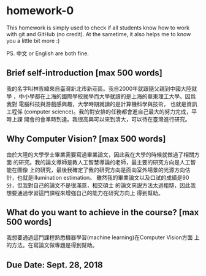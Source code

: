# homework-0
This homework is simply used to check if all students know how to work with git and GitHub (no credit).
At the sametime, it also helps me to know you a little bit more :)

PS. 中文 or English are both fine.

## Brief self-introduction [max 500 words]
  我的名字叫林哲緯來自臺灣新北市新莊區。我自2000年就跟隨父親到中國大陸就學
 ，中小學都在上海的國際學校就學而大學就讀的是上海的華東理工大學。因爲我對
 電腦科技與游戲感興趣，大學時期就讀的是計算機科學與技術， 也就是資訊工程係
 (computer science)。我的對安排的任務都會進自己最大的努力完成，平時上課
 開會的會準時到達。我很高興可以來到清大，可以待在臺灣進行研究。
## Why Computer Vision? [max 500 words]
  由於大陸的大學學士畢業需要寫過畢業論文，因此我在大學的時候就做過了相關方面
的研究。我的論文導師是教人工智慧導論的老師，最主要的研究方向是人工智能在圖像
上的研究，最後我確定了我的研究方向是面向室外場景的光源方向估計，也就是illumination estimation。
  雖然我的畢業論文以及口試的成績是90分，但我對自己的論文不是很滿意，相交碩士
的論文來説方法太過粗糙，因此我想要通過學習這門課程來增強自己的能力在研究方向上
得到幫助。
## What do you want to achieve in the course? [max 500 words]
  我想要通過這門課程熟悉機器學習(machine learning)在Computer Vision方面
上的方法。在寫論文做專題是得到幫助。
## Due Date: Sept. 28, 2018
